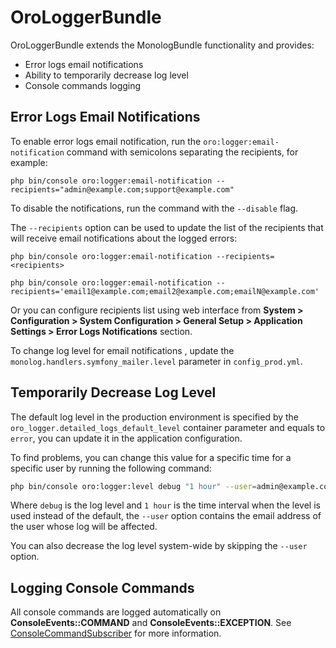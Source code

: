 <a id="bundle-docs-platform-logger-bundle"></a>

# OroLoggerBundle

OroLoggerBundle extends the MonologBundle functionality and provides:

* Error logs email notifications
* Ability to temporarily decrease log level
* Console commands logging

## Error Logs Email Notifications

To enable error logs email notification, run the `oro:logger:email-notification` command with semicolons separating the recipients, for example:

```none
php bin/console oro:logger:email-notification --recipients="admin@example.com;support@example.com"
```

To disable the notifications, run the command with the `--disable` flag.

The `--recipients` option can be used to update the list of the recipients that will receive email notifications about the logged errors:

```none
php bin/console oro:logger:email-notification --recipients=<recipients>
```

```none
php bin/console oro:logger:email-notification --recipients='email1@example.com;email2@example.com;emailN@example.com'
```

Or you can configure recipients list using web interface from **System > Configuration > System Configuration > General Setup > Application Settings > Error Logs Notifications** section.

To change log level for email notifications , update the `monolog.handlers.symfony_mailer.level` parameter in `config_prod.yml`.

## Temporarily Decrease Log Level

The default log level in the production environment is specified by the `oro_logger.detailed_logs_default_level` container parameter
and equals to `error`, you can update it in the application configuration.

To find problems, you can change this value for a specific time for a specific user by running the following command:

```bash
php bin/console oro:logger:level debug "1 hour" --user=admin@example.com
```

Where `debug` is the log level and `1 hour` is the time interval when the level is used instead of the default, the `--user` option contains the email address of the user whose log will be affected.

You can also decrease the log level system-wide by skipping the `--user` option.

## Logging Console Commands

All console commands are logged automatically on **ConsoleEvents::COMMAND** and **ConsoleEvents::EXCEPTION**. See <a href="https://github.com/oroinc/platform/blob/5.0/src/Oro/Bundle/LoggerBundle/EventSubscriber/ConsoleCommandSubscriber.php" target="_blank">ConsoleCommandSubscriber</a> for more information.

<!-- Frontend -->
